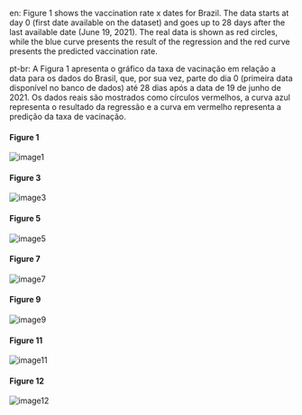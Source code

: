 en: Figure 1 shows the vaccination rate x dates for Brazil. The data starts at day 0 (first date available on the dataset) and goes up to 28 days after the last available date (June 19, 2021). The real data is shown as red circles, while the blue curve presents the result of the regression and the red curve presents the predicted vaccination rate.

pt-br: A Figura 1 apresenta o gráfico da taxa de vacinação em relação a data para os dados do Brasil, que, por sua vez, parte do dia 0 (primeira data disponível no banco de dados) até 28 dias após a data de 19 de junho de 2021. Os dados reais são mostrados como círculos vermelhos, a curva azul representa o resultado da regressão e a curva em vermelho representa a predição da taxa de vacinação. 

#### Figure 1

![image1](https://user-images.githubusercontent.com/87482328/143949758-2e558a6b-21c7-42ca-8542-eafeab904378.png)

#### Figure 3

![image3](https://user-images.githubusercontent.com/87482328/143949759-d6b21efe-58ee-460a-a384-d8e5012276ec.png)

#### Figure 5

![image5](https://user-images.githubusercontent.com/87482328/143949761-82d2a933-9ff6-45e2-b38f-d8b4e3922053.png)

#### Figure 7

![image7](https://user-images.githubusercontent.com/87482328/143949764-0cf9a12b-9f10-48b8-8f06-7ccd3a962d6d.png)

#### Figure 9

![image9](https://user-images.githubusercontent.com/87482328/143949765-2f7b9857-2b13-402c-b3ae-10ea00d4bc0d.png)

#### Figure 11

![image11](https://user-images.githubusercontent.com/87482328/143949768-ecc21063-b339-40af-a569-4cb4f13b6c37.png)

#### Figure 12

![image12](https://user-images.githubusercontent.com/87482328/143949770-77ebc40b-77e2-40f7-b407-36aa81be5a9d.png)
